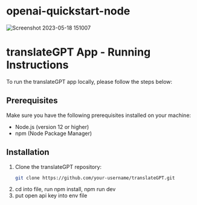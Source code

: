 # openai-quickstart-node
![Screenshot 2023-05-18 151007](https://github.com/Th3R1c0/openai-quickstart-node/assets/100747090/f0c5a953-be6a-439f-a8fb-3a56afde8e93)


# translateGPT App - Running Instructions

To run the translateGPT app locally, please follow the steps below:

## Prerequisites
Make sure you have the following prerequisites installed on your machine:

- Node.js (version 12 or higher)
- npm (Node Package Manager)

## Installation

1. Clone the translateGPT repository:
   ```bash
   git clone https://github.com/your-username/translateGPT.git

2. cd into file, run npm install, npm run dev
3. put open api key into env file
